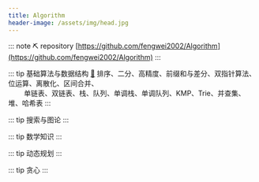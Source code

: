 ```yaml
---
title: Algorithm
header-image: /assets/img/head.jpg
---
```


::: note ⛏ repository
[https://github.com/fengwei2002/Algorithm](https://github.com/fengwei2002/Algorithm)
:::


::: tip 基础算法与数据结构
[🧱](https://konng.vercel.app/posts/2021/08/03/_01%E5%9F%BA%E7%A1%80%E7%AE%97%E6%B3%95-%E6%95%B0%E6%8D%AE%E7%BB%93%E6%9E%84.html) 排序、二分、高精度、前缀和与差分、双指针算法、位运算、离散化、区间合并、  
$\qquad$单链表、双链表、栈、队列、单调栈、单调队列、KMP、Trie、并查集、堆、哈希表
:::

::: tip 搜索与图论
[](https://konng.vercel.app/posts/2021/08/03/_02%E6%90%9C%E7%B4%A2%E4%B8%8E%E5%9B%BE%E8%AE%BA.html)
:::

::: tip 数学知识
[](http://localhost:8080/posts/2021/08/03/_03%E6%95%B0%E5%AD%A6%E7%9F%A5%E8%AF%86.html)
::: 


::: tip 动态规划
[](http://localhost:8080/posts/2021/08/03/_04%E5%8A%A8%E6%80%81%E8%A7%84%E5%88%92.html)
::: 


::: tip 贪心
[](http://localhost:8080/posts/2021/08/03/_05%E8%B4%AA%E5%BF%83.html)
::: 